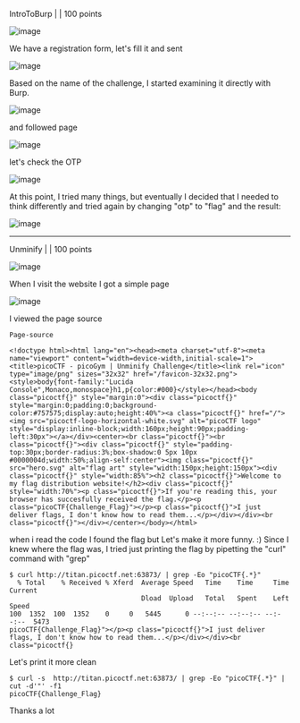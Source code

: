 IntroToBurp |  | 100 points

![image](https://github.com/msthione/ctfs/assets/99500478/aa436af6-6314-477a-8e56-18af0c95b749)

We have a registration form, let's fill it and sent

![image](https://github.com/msthione/ctfs/assets/99500478/3cb2dae7-f0be-4b65-9d36-d501306b3139)

Based on the name of the challenge, I started examining it directly with Burp.

![image](https://github.com/msthione/ctfs/assets/99500478/c81d8c9e-8683-46dd-9797-6c408a6cccf6)

and followed page

![image](https://github.com/msthione/ctfs/assets/99500478/edb9c878-5f90-4ff2-aa87-88bd79a6a4d6)

let's check the OTP

![image](https://github.com/msthione/ctfs/assets/99500478/79b2c5fa-557b-4924-8a47-df5ebe2bcfb2)

At this point, I tried many things, but eventually I decided that I needed to think differently and tried again by changing "otp" to "flag" and the result:

![image](https://github.com/msthione/ctfs/assets/99500478/f668f900-5261-4212-bb91-dc384e0cfb9e)


--------------------------------------------------------------------------------------------------------------------------

Unminify |  | 100 points

![image](https://github.com/msthione/ctfs/assets/99500478/2864b038-283d-4a2c-8f49-26ddc3b9cc09)


When I visit the website I got a simple page

![image](https://github.com/msthione/ctfs/assets/99500478/fdee86bf-ed9e-43e3-b4ed-71cbaa24ea8e)

I viewed the page source

<code>Page-source</code>
```
<!doctype html><html lang="en"><head><meta charset="utf-8"><meta name="viewport" content="width=device-width,initial-scale=1"><title>picoCTF - picoGym | Unminify Challenge</title><link rel="icon" type="image/png" sizes="32x32" href="/favicon-32x32.png"><style>body{font-family:"Lucida Console",Monaco,monospace}h1,p{color:#000}</style></head><body class="picoctf{}" style="margin:0"><div class="picoctf{}" style="margin:0;padding:0;background-color:#757575;display:auto;height:40%"><a class="picoctf{}" href="/"><img src="picoctf-logo-horizontal-white.svg" alt="picoCTF logo" style="display:inline-block;width:160px;height:90px;padding-left:30px"></a></div><center><br class="picoctf{}"><br class="picoctf{}"><div class="picoctf{}" style="padding-top:30px;border-radius:3%;box-shadow:0 5px 10px #0000004d;width:50%;align-self:center"><img class="picoctf{}" src="hero.svg" alt="flag art" style="width:150px;height:150px"><div class="picoctf{}" style="width:85%"><h2 class="picoctf{}">Welcome to my flag distribution website!</h2><div class="picoctf{}" style="width:70%"><p class="picoctf{}">If you're reading this, your browser has succesfully received the flag.</p><p class="picoCTF{Challenge_Flag}"></p><p class="picoctf{}">I just deliver flags, I don't know how to read them...</p></div></div><br class="picoctf{}"></div></center></body></html>
```
when i read the code I found the flag but 
Let's make it more funny. :)
Since I knew where the flag was, I tried just printing the flag by pipetting the "curl" command with "grep" 

```
$ curl http://titan.picoctf.net:63873/ | grep -Eo "picoCTF{.*}"
  % Total    % Received % Xferd  Average Speed   Time    Time     Time  Current
                                 Dload  Upload   Total   Spent    Left  Speed
100  1352  100  1352    0     0   5445      0 --:--:-- --:--:-- --:--:--  5473
picoCTF{Challenge_Flag}"></p><p class="picoctf{}">I just deliver flags, I don't know how to read them...</p></div></div><br class="picoctf{}
```

Let's print it more clean

```
$ curl -s  http://titan.picoctf.net:63873/ | grep -Eo "picoCTF{.*}" | cut -d'"' -f1
picoCTF{Challenge_Flag}
```

Thanks a lot
